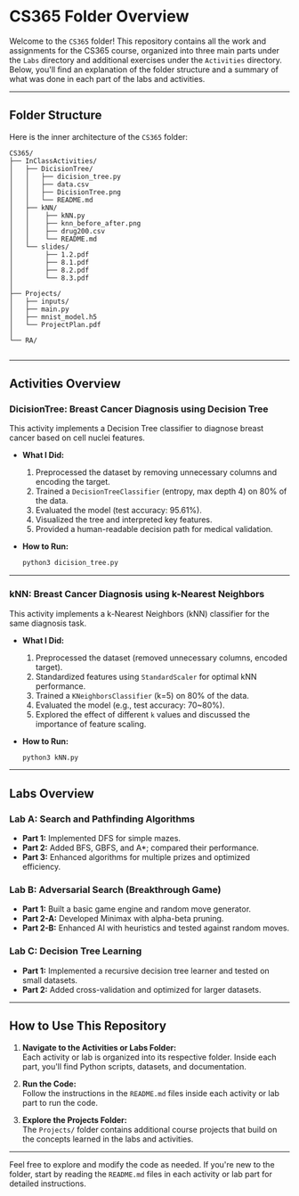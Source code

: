 # CS365 Folder Overview

Welcome to the `CS365` folder! This repository contains all the work and assignments for the CS365 course, organized into three main parts under the `Labs` directory and additional exercises under the `Activities` directory. Below, you'll find an explanation of the folder structure and a summary of what was done in each part of the labs and activities.

---

## Folder Structure

Here is the inner architecture of the `CS365` folder:

```
CS365/
├── InClassActivities/                 
│   ├── DicisionTree/           
│   │   ├── dicision_tree.py
│   │   ├── data.csv
│   │   ├── DicisionTree.png
│   │   └── README.md
│   ├── kNN/                    
│   │    ├── kNN.py
│   │    ├── knn_before_after.png
│   │    ├── drug200.csv
│   │    └── README.md
│   └── slides/
│        ├── 1.2.pdf
│        ├── 8.1.pdf 
│        ├── 8.2.pdf
│        └── 8.3.pdf
│
├── Projects/                       
│   ├── inputs/
│   ├── main.py
│   ├── mnist_model.h5
│   └── ProjectPlan.pdf
│
└── RA/
          
```

---

## Activities Overview

### **DicisionTree: Breast Cancer Diagnosis using Decision Tree**
This activity implements a Decision Tree classifier to diagnose breast cancer based on cell nuclei features.

- **What I Did:**
  1. Preprocessed the dataset by removing unnecessary columns and encoding the target.
  2. Trained a `DecisionTreeClassifier` (entropy, max depth 4) on 80% of the data.
  3. Evaluated the model (test accuracy: 95.61%).
  4. Visualized the tree and interpreted key features.
  5. Provided a human-readable decision path for medical validation.

- **How to Run:**
  ```bash
  python3 dicision_tree.py
  ```

---

### **kNN: Breast Cancer Diagnosis using k-Nearest Neighbors**
This activity implements a k-Nearest Neighbors (kNN) classifier for the same diagnosis task.

- **What I Did:**
  1. Preprocessed the dataset (removed unnecessary columns, encoded target).
  2. Standardized features using `StandardScaler` for optimal kNN performance.
  3. Trained a `KNeighborsClassifier` (k=5) on 80% of the data.
  4. Evaluated the model (e.g., test accuracy: 70~80%).
  5. Explored the effect of different `k` values and discussed the importance of feature scaling.

- **How to Run:**
  ```bash
  python3 kNN.py
  ```

---

## Labs Overview

### **Lab A: Search and Pathfinding Algorithms**
- **Part 1:** Implemented DFS for simple mazes.
- **Part 2:** Added BFS, GBFS, and A*; compared their performance.
- **Part 3:** Enhanced algorithms for multiple prizes and optimized efficiency.

### **Lab B: Adversarial Search (Breakthrough Game)**
- **Part 1:** Built a basic game engine and random move generator.
- **Part 2-A:** Developed Minimax with alpha-beta pruning.
- **Part 2-B:** Enhanced AI with heuristics and tested against random moves.

### **Lab C: Decision Tree Learning**
- **Part 1:** Implemented a recursive decision tree learner and tested on small datasets.
- **Part 2:** Added cross-validation and optimized for larger datasets.

---

## How to Use This Repository

1. **Navigate to the Activities or Labs Folder:**  
   Each activity or lab is organized into its respective folder. Inside each part, you'll find Python scripts, datasets, and documentation.

2. **Run the Code:**  
   Follow the instructions in the `README.md` files inside each activity or lab part to run the code.

3. **Explore the Projects Folder:**  
   The `Projects/` folder contains additional course projects that build on the concepts learned in the labs and activities.

---

Feel free to explore and modify the code as needed. If you're new to the folder, start by reading the `README.md` files in each activity or lab part for detailed instructions.
